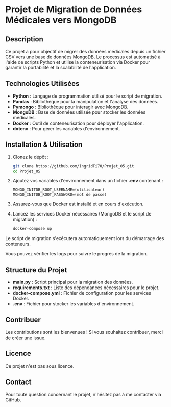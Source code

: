 # Projet de Migration de Données Médicales vers MongoDB

## Description

Ce projet a pour objectif de migrer des données médicales depuis un fichier CSV vers une base de données MongoDB.
Le processus est automatisé à l'aide de scripts Python et utilise la conteneurisation via Docker pour garantir la portabilité et la scalabilité de l'application.

## Technologies Utilisées

- **Python** : Langage de programmation utilisé pour le script de migration.
- **Pandas** : Bibliothèque pour la manipulation et l'analyse des données.
- **Pymongo** : Bibliothèque pour interagir avec MongoDB.
- **MongoDB** : Base de données utilisée pour stocker les données médicales.
- **Docker** : Outil de conteneurisation pour déployer l'application.
- **dotenv** : Pour gérer les variables d'environnement.

## Installation & Utilisation

1. Clonez le dépôt :

   ```bash
   git clone https://github.com/IngridFi70/Projet_05.git
   cd Projet_05
   
2. Ajoutez vos variables d'environnement dans un fichier **.env** contenant :

   ```
   MONGO_INITDB_ROOT_USERNAME=(utilisateur)  
   MONGO_INITDB_ROOT_PASSWORD=(mot de passe)
3. Assurez-vous que Docker est installé et en cours d'exécution.

4. Lancez les services Docker nécessaires (MongoDB et le script de migration) :

    ```bash
    docker-compose up

Le script de migration s'exécutera automatiquement lors du démarrage des conteneurs.

Vous pouvez vérifier les logs pour suivre le progrès de la migration.

## Structure du Projet

- **main.py** : Script principal pour la migration des données.
- **requirements.txt** : Liste des dépendances nécessaires pour le projet.
- **docker-compose.yml** : Fichier de configuration pour les services Docker.
- **.env** : Fichier pour stocker les variables d'environnement.

## Contribuer
Les contributions sont les bienvenues ! Si vous souhaitez contribuer, merci de créer une issue.

## Licence
Ce projet n'est pas sous licence.

## Contact
Pour toute question concernant le projet, n'hésitez pas à me contacter via GitHub.
